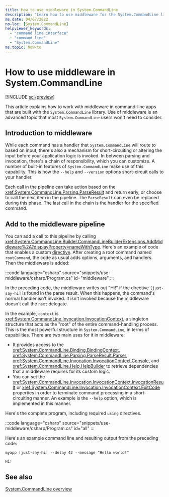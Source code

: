 ```yaml
---
title: How to use middleware in System.CommandLine
description: "Learn how to use middleware for the System.CommandLine library."
ms.date: 04/07/2022
no-loc: [System.CommandLine]
helpviewer_keywords:
  - "command line interface"
  - "command line"
  - "System.CommandLine"
ms.topic: how-to
---
```

# How to use middleware in System.CommandLine

[!INCLUDE [scl-preview](../../../includes/scl-preview.md)]

This article explains how to work with middleware in command-line apps that are built with the `System.CommandLine` library. Use of middleware is an advanced topic that most `System.CommandLine` users won't need to consider.

## Introduction to middleware

While each command has a handler that `System.CommandLine` will route to based on input, there's also a mechanism for short-circuiting or altering the input before your application logic is invoked. In between parsing and invocation, there's a chain of responsibility, which you can customize. A number of built-in features of `System.CommandLine` make use of this capability. This is how the `--help` and `--version` options short-circuit calls to your handler.

Each call in the pipeline can take action based on the <xref:System.CommandLine.Parsing.ParseResult> and return early, or choose to call the next item in the pipeline. The `ParseResult` can even be replaced during this phase. The last call in the chain is the handler for the specified command.

## Add to the middleware pipeline

You can add a call to this pipeline by calling <xref:System.CommandLine.Builder.CommandLineBuilderExtensions.AddMiddleware%2A?displayProperty=nameWithType>. Here's an example of code that enables a custom [directive](syntax.md#directives). After creating a root command named `rootCommand`, the code as usual adds options, arguments, and handlers. Then the middleware is added:

:::code language="csharp" source="snippets/use-middleware/csharp/Program.cs" id="middleware" :::

In the preceding code, the middleware writes out "Hi!" if the directive `[just-say-hi]` is found in the parse result. When this happens, the command's normal handler isn't invoked. It isn't invoked because the middleware doesn't call the `next` delegate.

In the example, `context` is <xref:System.CommandLine.Invocation.InvocationContext>, a singleton structure that acts as the "root" of the entire command-handling process. This is the most powerful structure in `System.CommandLine`, in terms of capabilities. There are two main uses for it in middleware:

* It provides access to the <xref:System.CommandLine.Binding.BindingContext>, <xref:System.CommandLine.Parsing.ParseResult.Parser>, <xref:System.CommandLine.Invocation.InvocationContext.Console>, and <xref:System.CommandLine.Help.HelpBuilder> to retrieve dependencies that a middleware requires for its custom logic.
* You can set the <xref:System.CommandLine.Invocation.InvocationContext.InvocationResult> or <xref:System.CommandLine.Invocation.InvocationContext.ExitCode> properties in order to terminate command processing in a short-circuiting manner. An example is the `--help` option, which is implemented in this manner.

Here's the complete program, including required `using` directives.

:::code language="csharp" source="snippets/use-middleware/csharp/Program.cs" id="all" :::

Here's an example command line and resulting output from the preceding code:

```console
myapp [just-say-hi] --delay 42 --message "Hello world!"
```

```output
Hi!
```

## See also

[System.CommandLine overview](index.md)
